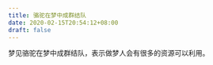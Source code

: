 ```yaml
---
title: 骆驼在梦中成群结队
date: 2020-02-15T20:54:12+08:00
draft: false
---
```


梦见骆驼在梦中成群结队，表示做梦人会有很多的资源可以利用。

